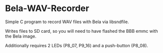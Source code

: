 # Bela-WAV-Recorder

Simple C program to record WAV files with Bela via libsndfile. 

Writes files to SD card, so you will need to have flashed the BBB emmc with the Bela image.

Additionally requires 2 LEDs (P8_07, P9_16) and a push-button (P8_08).

